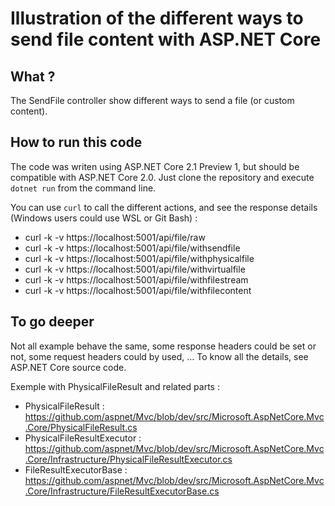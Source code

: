 # Illustration of the different ways to send file content with ASP.NET Core

## What ?

The SendFile controller show different ways to send a file (or custom content).


## How to run this code

The code was writen using ASP.NET Core 2.1 Preview 1, but should be compatible with ASP.NET Core 2.0. Just clone the repository and execute `dotnet run` from the command line.

You can use `curl` to call the different actions, and see the response details (Windows users could use WSL or Git Bash) :

* curl -k -v https://localhost:5001/api/file/raw
* curl -k -v https://localhost:5001/api/file/withsendfile
* curl -k -v https://localhost:5001/api/file/withphysicalfile
* curl -k -v https://localhost:5001/api/file/withvirtualfile
* curl -k -v https://localhost:5001/api/file/withfilestream
* curl -k -v https://localhost:5001/api/file/withfilecontent


## To go deeper

Not all example behave the same, some response headers could be set or not, some request headers could by used, ... To know all the details, see ASP.NET Core source code.

Exemple with PhysicalFileResult and related parts :

* PhysicalFileResult : https://github.com/aspnet/Mvc/blob/dev/src/Microsoft.AspNetCore.Mvc.Core/PhysicalFileResult.cs
* PhysicalFileResultExecutor : https://github.com/aspnet/Mvc/blob/dev/src/Microsoft.AspNetCore.Mvc.Core/Infrastructure/PhysicalFileResultExecutor.cs
* FileResultExecutorBase : https://github.com/aspnet/Mvc/blob/dev/src/Microsoft.AspNetCore.Mvc.Core/Infrastructure/FileResultExecutorBase.cs
